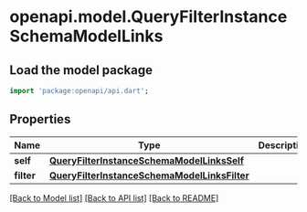 # openapi.model.QueryFilterInstanceSchemaModelLinks

## Load the model package
```dart
import 'package:openapi/api.dart';
```

## Properties
Name | Type | Description | Notes
------------ | ------------- | ------------- | -------------
**self** | [**QueryFilterInstanceSchemaModelLinksSelf**](QueryFilterInstanceSchemaModelLinksSelf.md) |  | 
**filter** | [**QueryFilterInstanceSchemaModelLinksFilter**](QueryFilterInstanceSchemaModelLinksFilter.md) |  | 

[[Back to Model list]](../README.md#documentation-for-models) [[Back to API list]](../README.md#documentation-for-api-endpoints) [[Back to README]](../README.md)


